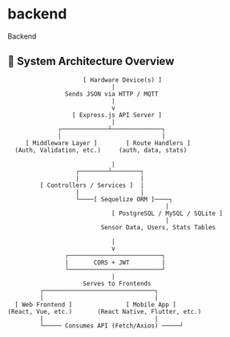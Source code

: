 # backend
Backend

## 🧭 System Architecture Overview
                         [ Hardware Device(s) ]
                                 |
                    Sends JSON via HTTP / MQTT
                                 |
                                 v
                      [ Express.js API Server ]
                                 |
                  ┌─────────────┴──────────────┐
                  |                            |
         [ Middleware Layer ]        [ Route Handlers ]
      (Auth, Validation, etc.)     (auth, data, stats)

                                 |
                       ┌────────┴────────┐
                       |                 |
             [ Controllers / Services ]  |
                       |                 |
                       └────[ Sequelize ORM ]────┐
                                                |
                                 [ PostgreSQL / MySQL / SQLite ]
                                                |
                              Sensor Data, Users, Stats Tables

                                 |
                                 v
                    ┌──────────────────────────┐
                    |       CORS + JWT         |
                    └──────────────────────────┘
                                 |
                         Serves to Frontends
             ┌───────────────────────────────┐
             |                               |
      [ Web Frontend ]               [ Mobile App ]
    (React, Vue, etc.)       (React Native, Flutter, etc.)
             |                               |
             └───── Consumes API (Fetch/Axios) ─────┘
